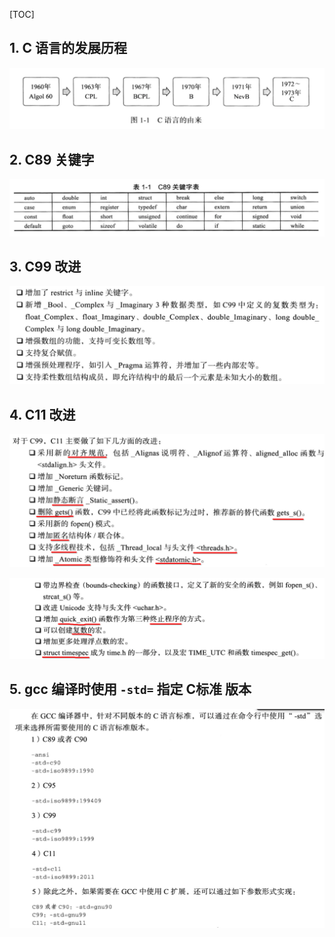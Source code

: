[TOC]



## 1. C 语言的发展历程

![](01.png)


## 2. C89 关键字

![](02.png)


## 3. C99 改进

![](03.png)


## 4. C11 改进

![](04.png)

![](05.png)


## 5. gcc 编译时使用 `-std=` 指定 C标准 版本

![](06.png)


